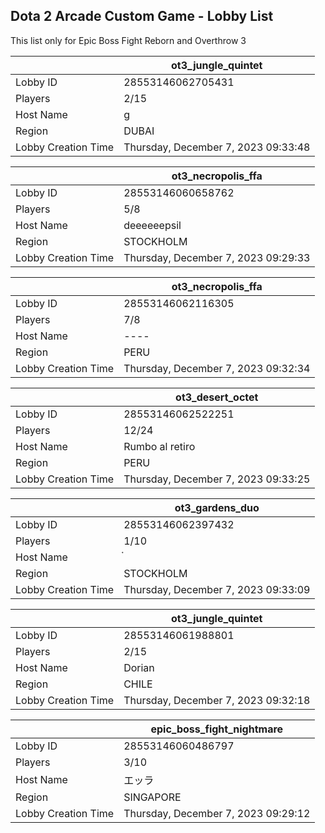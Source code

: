 ## Dota 2 Arcade Custom Game - Lobby List

This list only for Epic Boss Fight Reborn and Overthrow 3

|  | ot3_jungle_quintet |
| ------ | ------ |
| Lobby ID | 28553146062705431 |
| Players | 2/15 |
| Host Name | g |
| Region | DUBAI |
| Lobby Creation Time | Thursday, December 7, 2023 09:33:48 |


|  | ot3_necropolis_ffa |
| ------ | ------ |
| Lobby ID | 28553146060658762 |
| Players | 5/8 |
| Host Name | deeeeeepsil |
| Region | STOCKHOLM |
| Lobby Creation Time | Thursday, December 7, 2023 09:29:33 |


|  | ot3_necropolis_ffa |
| ------ | ------ |
| Lobby ID | 28553146062116305 |
| Players | 7/8 |
| Host Name | ---- |
| Region | PERU |
| Lobby Creation Time | Thursday, December 7, 2023 09:32:34 |


|  | ot3_desert_octet |
| ------ | ------ |
| Lobby ID | 28553146062522251 |
| Players | 12/24 |
| Host Name | Rumbo al retiro |
| Region | PERU |
| Lobby Creation Time | Thursday, December 7, 2023 09:33:25 |


|  | ot3_gardens_duo |
| ------ | ------ |
| Lobby ID | 28553146062397432 |
| Players | 1/10 |
| Host Name | ๋ |
| Region | STOCKHOLM |
| Lobby Creation Time | Thursday, December 7, 2023 09:33:09 |


|  | ot3_jungle_quintet |
| ------ | ------ |
| Lobby ID | 28553146061988801 |
| Players | 2/15 |
| Host Name | Dorian |
| Region | CHILE |
| Lobby Creation Time | Thursday, December 7, 2023 09:32:18 |


|  | epic_boss_fight_nightmare |
| ------ | ------ |
| Lobby ID | 28553146060486797 |
| Players | 3/10 |
| Host Name | エッラ |
| Region | SINGAPORE |
| Lobby Creation Time | Thursday, December 7, 2023 09:29:12 |


